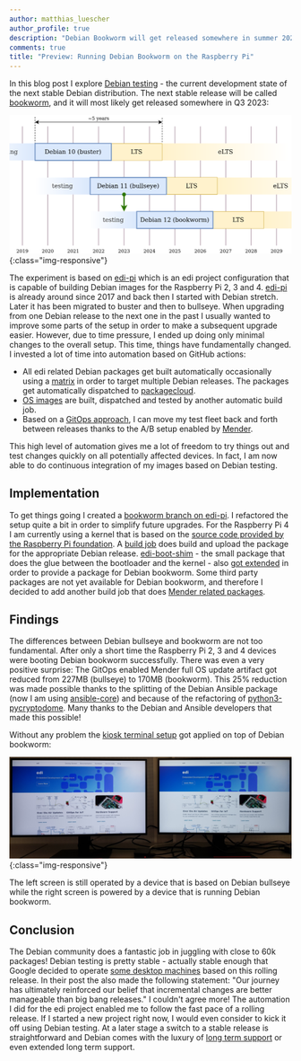 ```yaml
---
author: matthias_luescher
author_profile: true
description: "Debian Bookworm will get released somewhere in summer 2023. Here we run its current development state on the Raspberry Pi."
comments: true
title: "Preview: Running Debian Bookworm on the Raspberry Pi"
---
```


In this blog post I explore [Debian testing](https://wiki.debian.org/DebianTesting) - the current development
state of the next stable Debian distribution. The next stable release will be called
[bookworm](https://wiki.debian.org/DebianBookworm), and it will most likely get released somewhere in Q3 2023:

![Debian Releases](/assets/images/blog/debian_lts_v2.png){:class="img-responsive"}

The experiment is based on [edi-pi](https://github.com/lueschem/edi-pi) which is an edi project configuration that is
capable of building Debian images for the Raspberry Pi 2, 3 and 4. [edi-pi](https://github.com/lueschem/edi-pi) is
already around since 2017 and back then I started with Debian stretch. Later it has been migrated to buster and then to
bullseye. When upgrading from one Debian release to the next one in the past I usually wanted to improve some parts of
the setup in order to make a subsequent upgrade easier. However, due to time pressure, I ended up doing only minimal
changes to the overall setup. This time, things have fundamentally changed. I invested a lot of time into automation
based on GitHub actions:

- All edi related Debian packages get built automatically occasionally using a
[matrix](https://docs.github.com/en/actions/using-jobs/using-a-matrix-for-your-jobs) in order to target multiple Debian
releases. The packages get automatically dispatched to [packagecloud](https://packagecloud.io/get-edi/debian).
- [OS images](/Building-and-Testing-OS-Images-with-GitHub-Actions/) are built, dispatched and tested by another
automatic build job.
- Based on a [GitOps approach](/Managing-an-IoT-Fleet-with-GitOps/), I can move my test fleet back and forth
between releases thanks to the A/B setup enabled by [Mender](https://www.mender.io).

This high level of automation gives me a lot of freedom to try things out and test changes quickly on all potentially
affected devices. In fact, I am now able to do continuous integration of my images based on Debian testing.

Implementation
--------------

To get things going I created a [bookworm branch on edi-pi](https://github.com/lueschem/edi-pi/tree/bookworm). I
refactored  the setup quite a bit in order to simplify future upgrades. For the Raspberry Pi 4 I am currently using a
kernel that is based on the [source code provided by the Raspberry Pi foundation](https://github.com/raspberrypi/linux).
A [build job](https://github.com/lueschem/edi-ci-public/actions/workflows/kernel-build-rpi4.yml) does build and upload
the package for the appropriate Debian release. [edi-boot-shim](https://github.com/lueschem/edi-boot-shim) - the small
package that does the glue between the bootloader and the kernel - also
[got extended](https://github.com/lueschem/edi-boot-shim/commit/f03b735c26be40677249c6d4fc072674dba65fd5) in order to
provide a package for Debian bookworm. Some third party packages are not yet available for Debian bookworm, and
therefore I decided to add another build job that does
[Mender related packages](https://github.com/lueschem/edi-ci-public/actions/workflows/mender-package-build.yml).

Findings
--------

The differences between Debian bullseye and bookworm are not too fundamental. After only a short time the Raspberry
Pi 2, 3 and 4 devices were booting Debian bookworm successfully. There was even a very positive surprise: The GitOps
enabled Mender full OS update artifact got reduced from 227MB (bullseye) to 170MB (bookworm). This 25% reduction was
made possible thanks to the splitting of the Debian Ansible package (now I am using
[ansible-core](https://packages.debian.org/bookworm/ansible-core)) and because of the refactoring of
[python3-pycryptodome](https://packages.debian.org/bookworm/python3-pycryptodome). Many thanks to the Debian
and Ansible developers that made this possible!

Without any problem the [kiosk terminal setup](/Surprisingly-Easy-IoT-Device-Management/) got applied on top of
Debian bookworm:

![bullseye vs bookworm](/assets/images/blog/bullseye_bookworm.jpg){:class="img-responsive"}

The left screen is still operated by a device that is based on Debian bullseye while the right screen is powered by a
device that is running Debian bookworm.

Conclusion
----------

The Debian community does a fantastic job in juggling with close to 60k packages! Debian testing is pretty stable -
actually stable enough that Google decided to operate
[some desktop machines](https://cloud.google.com/blog/topics/developers-practitioners/how-google-got-to-rolling-linux-releases-for-desktops)
based on this rolling release. In their post the also made the following statement: 
"Our journey has ultimately reinforced our belief that incremental changes are better manageable than big bang
releases." I couldn't agree more!
The automation I did for the edi project enabled me to follow the fast pace of a rolling release. If I started a new
project right now, I would even consider to kick it off using Debian testing. At a later stage a switch to a stable
release is straightforward and Debian comes with the luxury of [long term support](https://www.freexian.com/lts/debian/)
or even extended long term support.